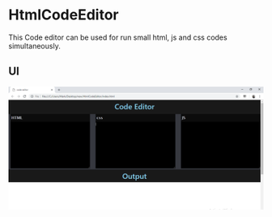 # HtmlCodeEditor
  This Code editor can be used for run small html, js and css codes simultaneously.


## UI
![Alt text](img.PNG?raw=true "UI")
